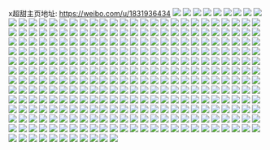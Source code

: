 x超甜主页地址: https://weibo.com/u/1831936434 
![](https://wx4.sinaimg.cn/mw2000/6d3121b2ly1h9ds8o9jf6j225b2yoe83.jpg) 
![](https://wx4.sinaimg.cn/mw2000/6d3121b2ly1h8z7pizjjnj21400u0gr1.jpg) 
![](https://wx4.sinaimg.cn/mw2000/6d3121b2ly1h82kvad54dj22802yo4qt.jpg) 
![](https://wx4.sinaimg.cn/mw2000/6d3121b2ly1h82kvmtf8hj227f2owqv8.jpg) 
![](https://wx4.sinaimg.cn/mw2000/6d3121b2ly1h7wfrjnfmhj22yo280b2d.jpg) 
![](https://wx4.sinaimg.cn/mw2000/6d3121b2ly1h7wfrmhrdcj22dr36c4qt.jpg) 
![](https://wx4.sinaimg.cn/mw2000/6d3121b2ly1h7wfrpe1h1j22yo280npg.jpg) 
![](https://wx4.sinaimg.cn/mw2000/6d3121b2ly1h7wfrqsss8j22c02c0b2b.jpg) 
![](https://wx4.sinaimg.cn/mw2000/6d3121b2ly1h7wfru2kfkj22c02c0kjm.jpg) 
![](https://wx4.sinaimg.cn/mw2000/6d3121b2ly1h7gjybmfitj20yi185tsj.jpg) 
![](https://wx4.sinaimg.cn/mw2000/6d3121b2ly1h7gjy3fc2zj20yi22mti9.jpg) 
![](https://wx4.sinaimg.cn/mw2000/6d3121b2ly1h7gjy9z0eij21l636akjn.jpg) 
![](https://wx4.sinaimg.cn/mw2000/6d3121b2ly1h79sqcm7sij22c02c0hdw.jpg) 
![](https://wx4.sinaimg.cn/mw2000/6d3121b2ly1h79sqz3vyzj21o01o0ki2.jpg) 
![](https://wx4.sinaimg.cn/mw2000/6d3121b2ly1h79sr2pncqj21o01o0e4x.jpg) 
![](https://wx4.sinaimg.cn/mw2000/6d3121b2ly1h79sudsjcoj22802yox6v.jpg) 
![](https://wx4.sinaimg.cn/mw2000/6d3121b2ly1h79ssuhq4jj22802yokjl.jpg) 
![](https://wx4.sinaimg.cn/mw2000/6d3121b2ly1h6u1xcezwsj22c0340u11.jpg) 
![](https://wx4.sinaimg.cn/mw2000/6d3121b2ly1h6u1yppm40j22802yokjl.jpg) 
![](https://wx4.sinaimg.cn/mw2000/6d3121b2ly1h6u20qcuxjj22c0340qv6.jpg) 
![](https://wx4.sinaimg.cn/mw2000/6d3121b2ly1h6u1wkvguyj22c0340hdt.jpg) 
![](https://wx4.sinaimg.cn/mw2000/6d3121b2ly1h6u223v3qoj22c03404qp.jpg) 
![](https://wx4.sinaimg.cn/mw2000/6d3121b2ly1h6u23q77a7j22c0340hdx.jpg) 
![](https://wx4.sinaimg.cn/mw2000/6d3121b2ly1h6u23ubo2hj22c0340hdv.jpg) 
![](https://wx4.sinaimg.cn/mw2000/6d3121b2ly1h6u24cv5zxj21o0280kjm.jpg) 
![](https://wx4.sinaimg.cn/mw2000/6d3121b2ly1h6u24sais7j21o02807wh.jpg) 
![](https://wx4.sinaimg.cn/mw2000/6d3121b2ly1h6thy3c4cij21l636a7id.jpg) 
![](https://wx4.sinaimg.cn/mw2000/6d3121b2ly1h6thylwcrej21l636a1kz.jpg) 
![](https://wx4.sinaimg.cn/mw2000/6d3121b2ly1h6thywg0i9j21l636agvt.jpg) 
![](https://wx4.sinaimg.cn/mw2000/6d3121b2ly1h6thz9uwu2j21l636anbj.jpg) 
![](https://wx4.sinaimg.cn/mw2000/6d3121b2ly1h6thzb1kdgj20u01nyte1.jpg) 
![](https://wx4.sinaimg.cn/mw2000/6d3121b2ly1h6thzc36o0j20u01nynic.jpg) 
![](https://wx4.sinaimg.cn/mw2000/6d3121b2ly1h6thzcyw6bj20u013ytej.jpg) 
![](https://wx4.sinaimg.cn/mw2000/6d3121b2ly1h6thzmqabsj21l636a7gv.jpg) 
![](https://wx4.sinaimg.cn/mw2000/6d3121b2ly1h6ti010fjaj21l636a1kz.jpg) 
![](https://wx4.sinaimg.cn/mw2000/6d3121b2ly1h6ti0id4v5j21l636awqx.jpg) 
![](https://wx4.sinaimg.cn/mw2000/6d3121b2ly1h6ti118gbcj21l636ani2.jpg) 
![](https://wx4.sinaimg.cn/mw2000/6d3121b2ly1h6ti1pwcypj21l636aqv6.jpg) 
![](https://wx4.sinaimg.cn/mw2000/6d3121b2ly1h6hiaysjsnj20yi22owwi.jpg) 
![](https://wx4.sinaimg.cn/mw2000/6d3121b2ly1h6hib1lq07j22802yo160.jpg) 
![](https://wx4.sinaimg.cn/mw2000/6d3121b2ly1h69ypyd9q4j22802yonpd.jpg) 
![](https://wx4.sinaimg.cn/mw2000/6d3121b2ly1h69yq1g7v0j22802yox6s.jpg) 
![](https://wx4.sinaimg.cn/mw2000/6d3121b2ly1h631uwg5c2j21400u0jw6.jpg) 
![](https://wx4.sinaimg.cn/mw2000/6d3121b2ly1h5s9fgug9oj20u0190tgg.jpg) 
![](https://wx4.sinaimg.cn/mw2000/6d3121b2ly1h5s9fg12yvj20u0190grm.jpg) 
![](https://wx4.sinaimg.cn/mw2000/6d3121b2ly1h5ens0hf0nj22802yob2b.jpg) 
![](https://wx4.sinaimg.cn/mw2000/6d3121b2ly1h5ens43turj21jz2ct4qq.jpg) 
![](https://wx4.sinaimg.cn/mw2000/6d3121b2ly1h54a7k537lj23402c0u0y.jpg) 
![](https://wx4.sinaimg.cn/mw2000/6d3121b2ly1h54a7llfmdj23402c0kjn.jpg) 
![](https://wx4.sinaimg.cn/mw2000/6d3121b2ly1h53t6mq1n6j20u01c17dd.jpg) 
![](https://wx4.sinaimg.cn/mw2000/6d3121b2ly1h4p5m49s5mj220s2yoe83.jpg) 
![](https://wx4.sinaimg.cn/mw2000/6d3121b2ly1h4p5m9w1uij22802yox6r.jpg) 
![](https://wx4.sinaimg.cn/mw2000/6d3121b2ly1h4j0q3fbf9j22802yonpf.jpg) 
![](https://wx4.sinaimg.cn/mw2000/6d3121b2ly1h4a6g2zafdj21f01w0kjl.jpg) 
![](https://wx4.sinaimg.cn/mw2000/6d3121b2ly1h4a6i0w9bfj21o01o0qv5.jpg) 
![](https://wx4.sinaimg.cn/mw2000/6d3121b2ly1h3ldretd24j21o01o01ky.jpg) 
![](https://wx4.sinaimg.cn/mw2000/6d3121b2ly1h37u29zgnuj22c033yx6q.jpg) 
![](https://wx4.sinaimg.cn/mw2000/6d3121b2ly1h37u2hixp9j22c033y7wj.jpg) 
![](https://wx4.sinaimg.cn/mw2000/6d3121b2ly1h37u2j2rgtj21o01o07wi.jpg) 
![](https://wx4.sinaimg.cn/mw2000/6d3121b2ly1h33fc7gpusj20u013z111.jpg) 
![](https://wx4.sinaimg.cn/mw2000/6d3121b2ly1h33fc8o7e2j20n01dqagd.jpg) 
![](https://wx4.sinaimg.cn/mw2000/6d3121b2ly1h33fca3xfvj20u013z7dj.jpg) 
![](https://wx4.sinaimg.cn/mw2000/6d3121b2ly1h33fcbaj2qj20u013yn6y.jpg) 
![](https://wx4.sinaimg.cn/mw2000/6d3121b2ly1h2gcgc536kj21ey1w07wi.jpg) 
![](https://wx4.sinaimg.cn/mw2000/6d3121b2ly1h2gcg9lntaj21ey1w0b2a.jpg) 
![](https://wx4.sinaimg.cn/mw2000/6d3121b2ly1h2gcgf51ekj21o01o04qq.jpg) 
![](https://wx4.sinaimg.cn/mw2000/6d3121b2ly1h2gcgfrnaqj21o01o04qp.jpg) 
![](https://wx4.sinaimg.cn/mw2000/6d3121b2ly1h2gcgi5ycrj21ey1w0kjl.jpg) 
![](https://wx4.sinaimg.cn/mw2000/6d3121b2ly1h2gcgiuw7kj21et1pae81.jpg) 
![](https://wx4.sinaimg.cn/mw2000/6d3121b2ly1h2gcgjb3y7j21271r2e1g.jpg) 
![](https://wx4.sinaimg.cn/mw2000/6d3121b2ly1h1xkkw6r5fj20u01407b6.jpg) 
![](https://wx4.sinaimg.cn/mw2000/6d3121b2ly1h1n9160pylj21ey1w0e81.jpg) 
![](https://wx4.sinaimg.cn/mw2000/6d3121b2ly1h1n91jla4vj21ey1w0b29.jpg) 
![](https://wx4.sinaimg.cn/mw2000/6d3121b2ly1h1n917npb9j21ey1w0e81.jpg) 
![](https://wx4.sinaimg.cn/mw2000/6d3121b2ly1h1n918gu4hj21o01o01ky.jpg) 
![](https://wx4.sinaimg.cn/mw2000/6d3121b2ly1h1n919bhzhj21o01o04qq.jpg) 
![](https://wx4.sinaimg.cn/mw2000/6d3121b2ly1h1klq3tfpgj20tz0j4wgq.jpg) 
![](https://wx4.sinaimg.cn/mw2000/6d3121b2ly1h0cwlf45axj21o01o07wi.jpg) 
![](https://wx4.sinaimg.cn/mw2000/6d3121b2ly1gzzwhl62nzj21o01o0u0x.jpg) 
![](https://wx4.sinaimg.cn/mw2000/6d3121b2ly1gzzwhk6rzqj21o01o0hdt.jpg) 
![](https://wx4.sinaimg.cn/mw2000/6d3121b2ly1gzeju58wofj21ey1w0e81.jpg) 
![](https://wx4.sinaimg.cn/mw2000/6d3121b2ly1gzeju62qo9j21ey1w0hdt.jpg) 
![](https://wx4.sinaimg.cn/mw2000/6d3121b2ly1gywt1qbsgtj21o01o0npd.jpg) 
![](https://wx4.sinaimg.cn/mw2000/6d3121b2ly1gywt1rdu05j21ey1w0npd.jpg) 
![](https://wx4.sinaimg.cn/mw2000/6d3121b2ly1gywt1stgw0j21ey1w0kjl.jpg) 
![](https://wx4.sinaimg.cn/mw2000/6d3121b2ly1gxp2d47nr6j21o01o0b2a.jpg) 
![](https://wx4.sinaimg.cn/mw2000/6d3121b2ly1gxp2d32kgrj21o01o04qq.jpg) 
![](https://wx4.sinaimg.cn/mw2000/6d3121b2ly1gxp2d4t2v0j21o01o0u0x.jpg) 
![](https://wx4.sinaimg.cn/mw2000/6d3121b2ly1gxp2d5f62nj21o01o0qv5.jpg) 
![](https://wx4.sinaimg.cn/mw2000/6d3121b2ly1gxp2d6jxarj21o01o0u0x.jpg) 
![](https://wx4.sinaimg.cn/mw2000/6d3121b2ly1gxp2d79cg5j21o01o0qv5.jpg) 
![](https://wx4.sinaimg.cn/mw2000/6d3121b2ly1gxp2d7rl5mj21o01o0npd.jpg) 
![](https://wx4.sinaimg.cn/mw2000/6d3121b2ly1gxp2d8alywj21o01o0npd.jpg) 
![](https://wx4.sinaimg.cn/mw2000/6d3121b2ly1gxp2d8wf3sj21o01o01ky.jpg) 
![](https://wx4.sinaimg.cn/mw2000/6d3121b2ly1gxp2d9iag8j21o01o07wi.jpg) 
![](https://wx4.sinaimg.cn/mw2000/6d3121b2ly1gxp2da3jb7j21o01o0qv5.jpg) 
![](https://wx4.sinaimg.cn/mw2000/6d3121b2ly1gxp2dax9j4j21ey1w0e81.jpg) 
![](https://wx4.sinaimg.cn/mw2000/6d3121b2ly1gxcchp60rrj21o01o0u0x.jpg) 
![](https://wx4.sinaimg.cn/mw2000/6d3121b2ly1gxcchqtazqj21o01o0b2a.jpg) 
![](https://wx4.sinaimg.cn/mw2000/6d3121b2ly1gwq0793n1lj22c0340npe.jpg) 
![](https://wx4.sinaimg.cn/mw2000/6d3121b2ly1gwq07ae9tsj22c0340qv6.jpg) 
![](https://wx4.sinaimg.cn/mw2000/6d3121b2ly1gwcn93c3twj23402c0u0x.jpg) 
![](https://wx4.sinaimg.cn/mw2000/6d3121b2ly1gwcn95pg29j23402c0x6p.jpg) 
![](https://wx4.sinaimg.cn/mw2000/6d3121b2ly1gwcn97r46lj21o01o01ky.jpg) 
![](https://wx4.sinaimg.cn/mw2000/6d3121b2ly1gwcn9bue6fj21o01o07wi.jpg) 
![](https://wx4.sinaimg.cn/mw2000/6d3121b2ly1gw7n8sh73tj23402c0x6q.jpg) 
![](https://wx4.sinaimg.cn/mw2000/6d3121b2ly1gw4fyaw3mjj22802yokjn.jpg) 
![](https://wx4.sinaimg.cn/mw2000/6d3121b2ly1gw4fyhcfpej22c0340hdu.jpg) 
![](https://wx4.sinaimg.cn/mw2000/6d3121b2ly1gw4fybr0jjj21o01o01ky.jpg) 
![](https://wx4.sinaimg.cn/mw2000/6d3121b2ly1gw4fyim7dij22c0340hdu.jpg) 
![](https://wx4.sinaimg.cn/mw2000/6d3121b2ly1gw4fy8gqrjj20u01hc4ax.jpg) 
![](https://wx4.sinaimg.cn/mw2000/6d3121b2ly1gw4fycr3v1j22c03401kz.jpg) 
![](https://wx4.sinaimg.cn/mw2000/6d3121b2ly1gw4fydw4spj22c0340x6q.jpg) 
![](https://wx4.sinaimg.cn/mw2000/6d3121b2ly1gw4fyg3nuaj22c0340qv6.jpg) 
![](https://wx4.sinaimg.cn/mw2000/6d3121b2ly1gw4fyj9onsj20m913k7bw.jpg) 
![](https://wx4.sinaimg.cn/mw2000/001ZYClQgy1gvicvtza9xj60u013e7d602.jpg) 
![](https://wx4.sinaimg.cn/mw2000/001ZYClQgy1gvicvvyz0mj60u014247r02.jpg) 
![](https://wx4.sinaimg.cn/mw2000/001ZYClQgy1gvicvwuragj60u00u0wk202.jpg) 
![](https://wx4.sinaimg.cn/mw2000/001ZYClQly1gv3ocw95jej63402c0kjl02.jpg) 
![](https://wx4.sinaimg.cn/mw2000/001ZYClQgy1gv2ngby1nbj61400u0dpc02.jpg) 
![](https://wx4.sinaimg.cn/mw2000/001ZYClQgy1gv2ngdcurfj61400u0dur02.jpg) 
![](https://wx4.sinaimg.cn/mw2000/001ZYClQgy1gv2nga1cbdj61400u0tjw02.jpg) 
![](https://wx4.sinaimg.cn/mw2000/001ZYClQgy1gv2ngapehrj60u014013q02.jpg) 
![](https://wx4.sinaimg.cn/mw2000/001ZYClQgy1gv2ngb61ozj60u014041s02.jpg) 
![](https://wx4.sinaimg.cn/mw2000/001ZYClQgy1gv1f9bp78cj61400u046x02.jpg) 
![](https://wx4.sinaimg.cn/mw2000/001ZYClQgy1gv1f9dxed4j60u00u0q8l02.jpg) 
![](https://wx4.sinaimg.cn/mw2000/001ZYClQgy1gv1f9ehd19j61400u0grt02.jpg) 
![](https://wx4.sinaimg.cn/mw2000/001ZYClQgy1gv1f9f4wubj60u01407d002.jpg) 
![](https://wx4.sinaimg.cn/mw2000/001ZYClQgy1gv1f9fxdntj60u0140ak902.jpg) 
![](https://wx4.sinaimg.cn/mw2000/001ZYClQgy1gv1f9i86y8j60u01hcwkx02.jpg) 
![](https://wx4.sinaimg.cn/mw2000/001ZYClQgy1gv1f9ju0eqj61400u0dmw02.jpg) 
![](https://wx4.sinaimg.cn/mw2000/001ZYClQgy1gv1f9koyj0j60u0140thy02.jpg) 
![](https://wx4.sinaimg.cn/mw2000/001ZYClQgy1gv1f9mbznlj61400u07dx02.jpg) 
![](https://wx4.sinaimg.cn/mw2000/001ZYClQly1gum89z8wouj60u00u0qan02.jpg) 
![](https://wx4.sinaimg.cn/mw2000/6d3121b2ly1gum89xljlwj20u0140k0q.jpg) 
![](https://wx4.sinaimg.cn/mw2000/001ZYClQly1gum89zx37tj60u014010102.jpg) 
![](https://wx4.sinaimg.cn/mw2000/001ZYClQly1gul18kieflj61400u0do002.jpg) 
![](https://wx4.sinaimg.cn/mw2000/001ZYClQly1gul18ll2khj60u00u042x02.jpg) 
![](https://wx4.sinaimg.cn/mw2000/001ZYClQly1gul18mrht3j60u00u0wn902.jpg) 
![](https://wx4.sinaimg.cn/mw2000/001ZYClQly1gul18o220wj60u00u0wlr02.jpg) 
![](https://wx4.sinaimg.cn/mw2000/001ZYClQly1gul18p9e61j60u014dn6l02.jpg) 
![](https://wx4.sinaimg.cn/mw2000/001ZYClQly1guix4os9f8j63402c0kjn02.jpg) 
![](https://wx4.sinaimg.cn/mw2000/001ZYClQly1guix4qe5lej61o01o0u0x02.jpg) 
![](https://wx4.sinaimg.cn/mw2000/001ZYClQly1guix4mq5dgj61o01o04qq02.jpg) 
![](https://wx4.sinaimg.cn/mw2000/001ZYClQly1gu6k7x6e23j63402c01ky02.jpg) 
![](https://wx4.sinaimg.cn/mw2000/001ZYClQly1gu6k7z3zgij63402c0u0y02.jpg) 
![](https://wx4.sinaimg.cn/mw2000/6d3121b2ly1gtfhkkt3lnj20u00u0wtv.jpg) 
![](https://wx4.sinaimg.cn/mw2000/6d3121b2ly1gtfhjs3yfoj21o01o0u0x.jpg) 
![](https://wx4.sinaimg.cn/mw2000/6d3121b2ly1gtfhju5l2jj23402c0kjm.jpg) 
![](https://wx4.sinaimg.cn/mw2000/6d3121b2ly1gtfhjzeu64j23402c0npe.jpg) 
![](https://wx4.sinaimg.cn/mw2000/6d3121b2ly1gtfhjw0paxj21f01w0e81.jpg) 
![](https://wx4.sinaimg.cn/mw2000/6d3121b2ly1gtfhk4nsktj23402c0x6p.jpg) 
![](https://wx4.sinaimg.cn/mw2000/6d3121b2ly1gtfhk9e18xj23402c01ky.jpg) 
![](https://wx4.sinaimg.cn/mw2000/6d3121b2ly1gtfhkgb2szj22c03407wi.jpg) 
![](https://wx4.sinaimg.cn/mw2000/6d3121b2ly1gtfhjnjx3oj23402c0u0x.jpg) 
![](https://wx4.sinaimg.cn/mw2000/6d3121b2ly1gsr9s8qsj5j21o01o0e81.jpg) 
![](https://wx4.sinaimg.cn/mw2000/6d3121b2ly1gsj4pmgniej23402c07wi.jpg) 
![](https://wx4.sinaimg.cn/mw2000/6d3121b2ly1gsj4pok3l9j23402c04qq.jpg) 
![](https://wx4.sinaimg.cn/mw2000/6d3121b2ly1gsj4pqj24ej23402c04qq.jpg) 
![](https://wx4.sinaimg.cn/mw2000/6d3121b2ly1gsf6a5d4zoj23402c0qv5.jpg) 
![](https://wx4.sinaimg.cn/mw2000/6d3121b2ly1gsf6a7lvjnj23402c0kjl.jpg) 
![](https://wx4.sinaimg.cn/mw2000/6d3121b2ly1grwwb9e9l2j21f01w0b29.jpg) 
![](https://wx4.sinaimg.cn/mw2000/6d3121b2ly1grwwb9yiytj21f01w0b29.jpg) 
![](https://wx4.sinaimg.cn/mw2000/6d3121b2ly1grwwbbn8h2j21o01o0e81.jpg) 
![](https://wx4.sinaimg.cn/mw2000/6d3121b2ly1grwwbc6ldej21o01o04qp.jpg) 
![](https://wx4.sinaimg.cn/mw2000/6d3121b2ly1grwwbcvv8ej21o01o04qp.jpg) 
![](https://wx4.sinaimg.cn/mw2000/6d3121b2ly1grj0vaucybj22c0340b2a.jpg) 
![](https://wx4.sinaimg.cn/mw2000/6d3121b2ly1grj0vd7kefj22c0340e82.jpg) 
![](https://wx4.sinaimg.cn/mw2000/6d3121b2ly1grj0vmfw1vj23402c0e8g.jpg) 
![](https://wx4.sinaimg.cn/mw2000/6d3121b2ly1grj0wdads2j22c03401la.jpg) 
![](https://wx4.sinaimg.cn/mw2000/6d3121b2ly1grj0wmvrmxj22yo2804r9.jpg) 
![](https://wx4.sinaimg.cn/mw2000/6d3121b2ly1grj0wrh0pbj22802yo7wt.jpg) 
![](https://wx4.sinaimg.cn/mw2000/6d3121b2ly1grj0wsz051j23402c0qv6.jpg) 
![](https://wx4.sinaimg.cn/mw2000/6d3121b2ly1grj0wvhjnhj23402c0e82.jpg) 
![](https://wx4.sinaimg.cn/mw2000/6d3121b2ly1grj0x22gmdj23402c04qq.jpg) 
![](https://wx4.sinaimg.cn/mw2000/6d3121b2ly1gr32dl0wjaj22c0340hdu.jpg) 
![](https://wx4.sinaimg.cn/mw2000/001ZYClQly1gqtrdkyd5sj61o0280e8102.jpg) 
![](https://wx4.sinaimg.cn/mw2000/6d3121b2ly1gqtrdlpbmgj22c0340npe.jpg) 
![](https://wx4.sinaimg.cn/mw2000/6d3121b2ly1gqtrdjxoxcj22c0340npe.jpg) 
![](https://wx4.sinaimg.cn/mw2000/6d3121b2ly1gqtrdu1jqmj22c0340hdu.jpg) 
![](https://wx4.sinaimg.cn/mw2000/6d3121b2ly1gqtrdr3fiej21o01o0kjl.jpg) 
![](https://wx4.sinaimg.cn/mw2000/6d3121b2ly1gqtrdstltuj22c0340qv6.jpg) 
![](https://wx4.sinaimg.cn/mw2000/001ZYClQly1gqtrdpbqqbj61o01o0npe02.jpg) 
![](https://wx4.sinaimg.cn/mw2000/6d3121b2ly1gqtrdqey40j21o01o0npe.jpg) 
![](https://wx4.sinaimg.cn/mw2000/001ZYClQly1gqtrdn4unyj62c0340npf02.jpg) 
![](https://wx4.sinaimg.cn/mw2000/6d3121b2ly1gqiqv8qa28j22c0340hdu.jpg) 
![](https://wx4.sinaimg.cn/mw2000/6d3121b2ly1gq5hk3dk1dj23402c0b29.jpg) 
![](https://wx4.sinaimg.cn/mw2000/6d3121b2ly1gq5hk05uenj23402c0e81.jpg) 
![](https://wx4.sinaimg.cn/mw2000/6d3121b2gy1gpqinbxgqyj20u0140wp3.jpg) 
![](https://wx4.sinaimg.cn/mw2000/6d3121b2ly1gp3ih9uptkj20u00u00xt.jpg) 
![](https://wx4.sinaimg.cn/mw2000/6d3121b2ly1gp3ih8hhr3j20u00u043i.jpg) 
![](https://wx4.sinaimg.cn/mw2000/6d3121b2ly1gp0zrnks2wj20u013bn9d.jpg) 
![](https://wx4.sinaimg.cn/mw2000/6d3121b2ly1gp0zrq3r3ej20u013zaoh.jpg) 
![](https://wx4.sinaimg.cn/mw2000/6d3121b2ly1gp0zroqs8rj21400u0qbk.jpg) 
![](https://wx4.sinaimg.cn/mw2000/6d3121b2ly1gp0zrpd25qj20u0140wns.jpg) 
![](https://wx4.sinaimg.cn/mw2000/6d3121b2ly1gnn8k7lc8yj22c0340e84.jpg) 
![](https://wx4.sinaimg.cn/mw2000/6d3121b2ly1gnk0vs7vpcj21f01w0hdt.jpg) 
![](https://wx4.sinaimg.cn/mw2000/6d3121b2ly1gnk0vrpenoj21f01w0kjl.jpg) 
![](https://wx4.sinaimg.cn/mw2000/6d3121b2ly1gnk0vsszg1j21o0280x6p.jpg) 
![](https://wx4.sinaimg.cn/mw2000/6d3121b2ly1gnk22xwnzyj23402c0e81.jpg) 
![](https://wx4.sinaimg.cn/mw2000/6d3121b2ly1gnk0vwznm8j22bb3324qs.jpg) 
![](https://wx4.sinaimg.cn/mw2000/6d3121b2ly1gnk0vummwkj23402c01ky.jpg) 
![](https://wx4.sinaimg.cn/mw2000/6d3121b2ly1gnk0vy2fbvj22c03407wi.jpg) 
![](https://wx4.sinaimg.cn/mw2000/6d3121b2ly1gnk230nx00j21o01o0x6p.jpg) 
![](https://wx4.sinaimg.cn/mw2000/6d3121b2ly1gnk22zzi9aj21o01o01ky.jpg) 
![](https://wx4.sinaimg.cn/mw2000/6d3121b2ly1gnevh19ji3j22c03404qq.jpg) 
![](https://wx4.sinaimg.cn/mw2000/6d3121b2ly1gn4yd3zn0ej23402c0qv5.jpg) 
![](https://wx4.sinaimg.cn/mw2000/6d3121b2ly1gn4yd5eyedj22c0340hdu.jpg) 
![](https://wx4.sinaimg.cn/mw2000/6d3121b2ly1gn4yd6nigkj22c03407wi.jpg) 
![](https://wx4.sinaimg.cn/mw2000/6d3121b2ly1gn4yd7v3buj20u01hcdv9.jpg) 
![](https://wx4.sinaimg.cn/mw2000/6d3121b2ly1gn4yd8luhfj20u01hcqe0.jpg) 
![](https://wx4.sinaimg.cn/mw2000/6d3121b2ly1gn4yd9rvq4j22c03407wi.jpg) 
![](https://wx4.sinaimg.cn/mw2000/6d3121b2ly1gmfbcnyg2uj23402c04qr.jpg) 
![](https://wx4.sinaimg.cn/mw2000/6d3121b2ly1gmfbcqlujbj23402c0u0y.jpg) 
![](https://wx4.sinaimg.cn/mw2000/6d3121b2ly1gmfbctem54j23402c07wj.jpg) 
![](https://wx4.sinaimg.cn/mw2000/6d3121b2ly1gmeayy8wj6j23402c04qq.jpg) 
![](https://wx4.sinaimg.cn/mw2000/6d3121b2ly1glb2nu3dctj23402c0kjl.jpg) 
![](https://wx4.sinaimg.cn/mw2000/6d3121b2ly1glb2nyqetwj22c0340x6q.jpg) 
![](https://wx4.sinaimg.cn/mw2000/6d3121b2ly1glb2owytugj22c0340npe.jpg) 
![](https://wx4.sinaimg.cn/mw2000/6d3121b2ly1glb2q9qgjyj22c0340x6q.jpg) 
![](https://wx4.sinaimg.cn/mw2000/6d3121b2ly1glb2qhy4m0j22c0340u0y.jpg) 
![](https://wx4.sinaimg.cn/mw2000/6d3121b2ly1glb2nx0viyj21f01w0e82.jpg) 
![](https://wx4.sinaimg.cn/mw2000/6d3121b2ly1gkq6kgurgmj23402c01kx.jpg) 
![](https://wx4.sinaimg.cn/mw2000/6d3121b2ly1gkq6ke6sj6j23402c07wh.jpg) 
![](https://wx4.sinaimg.cn/mw2000/6d3121b2ly1gkq6k6ti7cj23402c07wi.jpg) 
![](https://wx4.sinaimg.cn/mw2000/6d3121b2ly1gkq6karf80j23402c01ky.jpg) 
![](https://wx4.sinaimg.cn/mw2000/6d3121b2ly1gjx4rnpeoej21f01w0e81.jpg) 
![](https://wx4.sinaimg.cn/mw2000/6d3121b2ly1gjx4rllvr6j23402c0e81.jpg) 
![](https://wx4.sinaimg.cn/mw2000/6d3121b2ly1gjfu2y0zlaj23402c0e81.jpg) 
![](https://wx4.sinaimg.cn/mw2000/6d3121b2ly1gjc1z0qxofj20u00u0wnu.jpg) 
![](https://wx4.sinaimg.cn/mw2000/6d3121b2ly1gj7vl33xhkj23402c07wi.jpg) 
![](https://wx4.sinaimg.cn/mw2000/6d3121b2ly1gj6pxl2nj3j21400u0dt5.jpg) 
![](https://wx4.sinaimg.cn/mw2000/6d3121b2ly1gj5aykwadcj20u0140gtg.jpg) 
![](https://wx4.sinaimg.cn/mw2000/6d3121b2ly1gj5ayrp3lfj20u00u07ge.jpg) 
![](https://wx4.sinaimg.cn/mw2000/6d3121b2ly1gj3a4pvzowj23402c0qv5.jpg) 
![](https://wx4.sinaimg.cn/mw2000/6d3121b2ly1gity4zmekvj21o01o0x6p.jpg) 
![](https://wx4.sinaimg.cn/mw2000/6d3121b2ly1giew8uinskj23402c0e81.jpg) 
![](https://wx4.sinaimg.cn/mw2000/6d3121b2ly1giew8s8zf9j23402c0x6p.jpg) 
![](https://wx4.sinaimg.cn/mw2000/6d3121b2ly1gidpk0ecwnj21o01o0b2a.jpg) 
![](https://wx4.sinaimg.cn/mw2000/6d3121b2ly1gi6obd4eq3j20u00u0tf0.jpg) 
![](https://wx4.sinaimg.cn/mw2000/6d3121b2ly1gi6obci6v6j20u014011f.jpg) 
![](https://wx4.sinaimg.cn/mw2000/6d3121b2ly1gi6obdob9rj20u014013a.jpg) 
![](https://wx4.sinaimg.cn/mw2000/6d3121b2ly1gi6obe9douj20u0140aif.jpg) 
![](https://wx4.sinaimg.cn/mw2000/6d3121b2ly1gi6obf2ga9j20u01407kk.jpg) 
![](https://wx4.sinaimg.cn/mw2000/6d3121b2ly1ghyjagrcmlj21f01w0hdt.jpg) 
![](https://wx4.sinaimg.cn/mw2000/6d3121b2ly1ghx96yl0xrj20u00u0n4w.jpg) 
![](https://wx4.sinaimg.cn/mw2000/6d3121b2ly1ghx96zokqfj20u00u0jyp.jpg) 
![](https://wx4.sinaimg.cn/mw2000/6d3121b2ly1ghjgc4r96kj20u01hcgur.jpg) 
![](https://wx4.sinaimg.cn/mw2000/6d3121b2ly1ghjgc405m8j22c0340e82.jpg) 
![](https://wx4.sinaimg.cn/mw2000/6d3121b2ly1gh25emxg4zj23402c0u0x.jpg) 
![](https://wx4.sinaimg.cn/mw2000/6d3121b2ly1gh25ekbahwj23402c0npd.jpg) 
![](https://wx4.sinaimg.cn/mw2000/6d3121b2ly1gguv2s6ly4j21o01o0u0x.jpg) 
![](https://wx4.sinaimg.cn/mw2000/6d3121b2ly1gguv2r8g3mj22c0340e82.jpg) 
![](https://wx4.sinaimg.cn/mw2000/6d3121b2ly1ggfaksa5xhj20u01sxhdt.jpg) 
![](https://wx4.sinaimg.cn/mw2000/6d3121b2ly1gge1qm8k1gj23402c0kjm.jpg) 
![](https://wx4.sinaimg.cn/mw2000/6d3121b2ly1gge1qne9i0j22c03407wk.jpg) 
![](https://wx4.sinaimg.cn/mw2000/6d3121b2ly1gge1qkhlubj22c0340qv9.jpg) 
![](https://wx4.sinaimg.cn/mw2000/6d3121b2ly1gge1qou9jrj22c0340x6r.jpg) 
![](https://wx4.sinaimg.cn/mw2000/6d3121b2ly1gdtmo125myj22c03407wi.jpg) 
![](https://wx4.sinaimg.cn/mw2000/6d3121b2ly1gdtmnykykmj22c0340u0x.jpg) 
![](https://wx4.sinaimg.cn/mw2000/6d3121b2ly1gdtmo2o4g9j21o0280kjl.jpg) 
![](https://wx4.sinaimg.cn/mw2000/6d3121b2ly1gdtmo4ces4j22c03407wh.jpg) 
![](https://wx4.sinaimg.cn/mw2000/6d3121b2ly1gdtmo5kt2aj20sb1ebth4.jpg) 
![](https://wx4.sinaimg.cn/mw2000/6d3121b2ly1gdb3mg0iqlj21o01o0e81.jpg) 
![](https://wx4.sinaimg.cn/mw2000/6d3121b2ly1gcunj3mhndj21o01o0npd.jpg) 
![](https://wx4.sinaimg.cn/mw2000/6d3121b2ly1gcfrxol1rtj21o01o0u0x.jpg) 
![](https://wx4.sinaimg.cn/mw2000/6d3121b2ly1gcfrxpf6w1j21o02807wi.jpg) 
![](https://wx4.sinaimg.cn/mw2000/6d3121b2ly1gc2ujjbptgj23402c0x6p.jpg) 
![](https://wx4.sinaimg.cn/mw2000/6d3121b2ly1gbq9ggdec8j23402c0hdt.jpg) 
![](https://wx4.sinaimg.cn/mw2000/6d3121b2ly1gbq9galnpbj23402c0b29.jpg) 
![](https://wx4.sinaimg.cn/mw2000/6d3121b2ly1gbq9gburs4j23402c0kjl.jpg) 
![](https://wx4.sinaimg.cn/mw2000/6d3121b2ly1gbq9gi3nlbj23402c0qv5.jpg) 
![](https://wx4.sinaimg.cn/mw2000/6d3121b2ly1gbq9gdxqiqj22c0340e82.jpg) 
![](https://wx4.sinaimg.cn/mw2000/6d3121b2ly1gbq9gf8mxqj22c0340kjm.jpg) 
![](https://wx4.sinaimg.cn/mw2000/6d3121b2ly1gbdkjd3hprj21o0280qv6.jpg) 
![](https://wx4.sinaimg.cn/mw2000/6d3121b2ly1gbdkjdkw6fj20u01407et.jpg) 
![](https://wx4.sinaimg.cn/mw2000/6d3121b2ly1gbdkjca8nnj21400u0dnl.jpg) 
![](https://wx4.sinaimg.cn/mw2000/6d3121b2ly1gbd7wsj4ydj21o0280x6q.jpg) 
![](https://wx4.sinaimg.cn/mw2000/6d3121b2ly1gbd7wtky4tj21o0280u0y.jpg) 
![](https://wx4.sinaimg.cn/mw2000/6d3121b2ly1gbd7wudminj23402c0hdu.jpg) 
![](https://wx4.sinaimg.cn/mw2000/6d3121b2ly1gbd7wwoapvj23402c0kjl.jpg) 
![](https://wx4.sinaimg.cn/mw2000/6d3121b2ly1gbd7wyml2oj23402c0b2a.jpg) 
![](https://wx4.sinaimg.cn/mw2000/6d3121b2ly1gbd7x11do1j23402c0x6p.jpg) 
![](https://wx4.sinaimg.cn/mw2000/6d3121b2ly1gbd7x4ouosj23402c0qv5.jpg) 
![](https://wx4.sinaimg.cn/mw2000/6d3121b2ly1gbd7x6kd5gj23402c0kjl.jpg) 
![](https://wx4.sinaimg.cn/mw2000/6d3121b2ly1gbd7x8g5vzj23402c0npd.jpg) 
![](https://wx4.sinaimg.cn/mw2000/6d3121b2ly1gbd7xaajmqj23402c07wh.jpg) 
![](https://wx4.sinaimg.cn/mw2000/6d3121b2ly1gbd7xc7pjdj23402c01ky.jpg) 
![](https://wx4.sinaimg.cn/mw2000/6d3121b2ly1gbd7xelzi7j22c03407wi.jpg) 
![](https://wx4.sinaimg.cn/mw2000/6d3121b2ly1gbd7xfw3fxj23402c0qv5.jpg) 
![](https://wx4.sinaimg.cn/mw2000/6d3121b2ly1gbd7xi2zo3j23402c04qq.jpg) 
![](https://wx4.sinaimg.cn/mw2000/6d3121b2ly1gbd7xkkpmnj22801o0x6q.jpg) 
![](https://wx4.sinaimg.cn/mw2000/6d3121b2ly1gbd7xll7wyj22801o0hdu.jpg) 
![](https://wx4.sinaimg.cn/mw2000/6d3121b2ly1gbd7xm9a1gj23402c0u0x.jpg) 
![](https://wx4.sinaimg.cn/mw2000/6d3121b2ly1gbd7xojr9yj21f01w0npe.jpg) 
![](https://wx4.sinaimg.cn/mw2000/6d3121b2gy1gb8iatyw0fj23402c07wi.jpg) 
![](https://wx4.sinaimg.cn/mw2000/6d3121b2gy1gb8iameh4zj22c03407wj.jpg) 
![](https://wx4.sinaimg.cn/mw2000/6d3121b2gy1gb8iaywnkbj23402c07wi.jpg) 
![](https://wx4.sinaimg.cn/mw2000/6d3121b2gy1gb8ib3qzowj23402c0b2a.jpg) 
![](https://wx4.sinaimg.cn/mw2000/6d3121b2gy1gb8ib7mytzj23402c0u0x.jpg) 
![](https://wx4.sinaimg.cn/mw2000/6d3121b2gy1gb8ibd3rg6j22c0340x6q.jpg) 
![](https://wx4.sinaimg.cn/mw2000/6d3121b2gy1gb8ibgahbgj23402c0hdu.jpg) 
![](https://wx4.sinaimg.cn/mw2000/6d3121b2gy1gb8ibjs0mpj23402c0hdt.jpg) 
![](https://wx4.sinaimg.cn/mw2000/6d3121b2gy1gb8iaqojmnj21w01f07wj.jpg) 
![](https://wx4.sinaimg.cn/mw2000/6d3121b2gy1gb37oczzt5j20u0140tlt.jpg) 
![](https://wx4.sinaimg.cn/mw2000/6d3121b2ly1g9ygvpjk7dj22c0340hdu.jpg) 
![](https://wx4.sinaimg.cn/mw2000/6d3121b2ly1g9if9jf6h7j21400u0wkl.jpg) 
![](https://wx4.sinaimg.cn/mw2000/6d3121b2ly1g9if9k037vj21400u0gre.jpg) 
![](https://wx4.sinaimg.cn/mw2000/6d3121b2ly1g9if9ketk5j21400u07bv.jpg) 
![](https://wx4.sinaimg.cn/mw2000/6d3121b2ly1g8d635633nj20u013wdou.jpg) 
![](https://wx4.sinaimg.cn/mw2000/6d3121b2ly1g8d637z66zj20u0140gu7.jpg) 
![](https://wx4.sinaimg.cn/mw2000/6d3121b2ly1g8d638z3j0j20u0140woe.jpg) 
![](https://wx4.sinaimg.cn/mw2000/6d3121b2ly1g8d6361bpqj21400u0480.jpg) 
![](https://wx4.sinaimg.cn/mw2000/6d3121b2ly1g8d6373m7lj21400u0ti7.jpg) 
![](https://wx4.sinaimg.cn/mw2000/6d3121b2ly1g8d63l1qmaj21400u014g.jpg) 
![](https://wx4.sinaimg.cn/mw2000/6d3121b2ly1g83rmbvhs6j21o00u0qc8.jpg) 
![](https://wx4.sinaimg.cn/mw2000/6d3121b2ly1g83rmcwtg5j22c0340npe.jpg) 
![](https://wx4.sinaimg.cn/mw2000/6d3121b2ly1g83rmej5jyj22c0340npg.jpg) 
![](https://wx4.sinaimg.cn/mw2000/6d3121b2ly1g83rmg8dyij22c0340hdw.jpg) 
![](https://wx4.sinaimg.cn/mw2000/6d3121b2ly1g83rmhww2dj21o0280x6q.jpg) 
